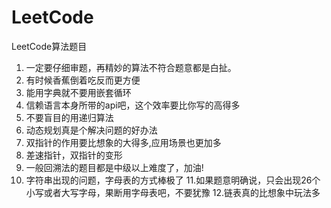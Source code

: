 # LeetCode
LeetCode算法题目

1. 一定要仔细审题，再精妙的算法不符合题意都是白扯。
2. 有时候香蕉倒着吃反而更方便
3. 能用字典就不要用嵌套循环
4. 信赖语言本身所带的api吧，这个效率要比你写的高得多
5. 不要盲目的用递归算法
6. 动态规划真是个解决问题的好办法
7. 双指针的作用要比想象的大得多,应用场景也更加多
8. 差速指针，双指针的变形
9. 一般回溯法的题目都是中级以上难度了，加油!
10. 字符串出现的问题，字母表的方式棒极了
11.如果题意明确说，只会出现26个小写或者大写字母，果断用字母表吧，不要犹豫
12.链表真的比想象中玩法多
